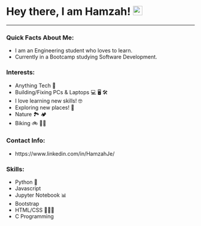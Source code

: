 # Hey there, I am Hamzah! <img src="https://media.giphy.com/media/hvRJCLFzcasrR4ia7z/giphy.gif" width="25px"></h1>
___
### Quick Facts About Me:
<ul>
<li>I am an Engineering student who loves to learn.</li>
<li>Currently in a Bootcamp studying Software Development.</li>
</ul>

### Interests:
<ul>
<li>Anything Tech 🔬</li>
<li>Building/Fixing PCs & Laptops 💻 🖥 🛠</li>
<li>I love learning new skills! 🤓</li>
<li>Exploring new places! 🚀</li>
<li>Nature 🏞 🏕</li>
<li>Biking 🚲 🚵‍♂️ </li>
</ul>

### Contact Info:
<ul>
<li>https://www.linkedin.com/in/HamzahJe/</li>
</ul>

### Skills:
<ul>
<li>Python 🐍</li>
<li>Javascript</li>
<li>Jupyter Notebook 📊</li>
<li>Bootstrap</li>
<li>HTML/CSS 👨🏼‍💻</li>
<li>C Programming</li>
</ul>
